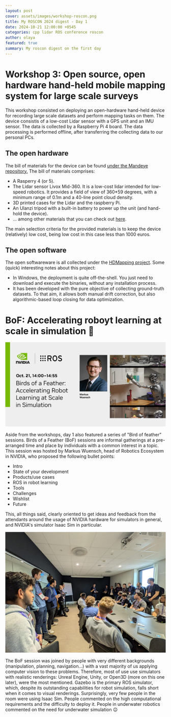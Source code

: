 ```yaml
---
layout: post
cover: assets/images/workshop-roscon.png
title: My ROSCON 2024 digest - Day 1
date: 2024-10-21 12:00:00 +0545
categories: cpp lidar ROS conference roscon
author: olaya
featured: true
summary: My roscon digest on the first day
---
```


# Workshop 3: Open source, open hardware hand-held mobile mapping system for large scale surveys 

This workshop consisted on deploying an open-hardware hand-held device for recording large scale datasets and perform mapping tasks on them.
The device consistis of a low-cost Lidar sensor with a GPS unit and an IMU sensor. The data is collected by a Raspberry Pi 4 board.
The data processing is performed offline, after transferring the collecting data to our personal PCs.

## The open hardware

The bill of materials for the device can be found [under the Mandeye repository.](https://github.com/JanuszBedkowski/mandeye_controller)
The bill of materials comprises:

- A Rasperry 4 (or 5).
- The Lidar sensor Livox Mid-360. It is a low-cost lidar intended for low-speed robotics. It provides a field of view of 360*59 degrees, with a minimum range of 0.1m and a 40-line point cloud density.
- 3D printed cases for the Lidar and the raspberry Pi.
- An Ulanzi tripod with a built-in battery to power up the unit (and hand-hold the device).
- ... among other materials that you can check out [here](https://github.com/JanuszBedkowski/mandeye_controller/blob/main/doc/BIM.md).

The main selection criteria for the provided materials is to keep the device (relatively) low cost, being low cost in this case less than 1000 euros.

## The open software

The open softwareware is all collected under the [HDMapping project](https://github.com/MapsHD/HDMapping).
Some (quick) interesting notes about this project:
- In Windows, the deployment is quite off-the-shell. You just need to download and execute the binaries, without any installation process.
- It has been developed with the pure objective of collecting ground-truth datasets. To that aim, it allows both manual drift correction, but also algorithmic-based loop closing for data optimization.


# BoF: Accelerating roboyt learning at scale in simulation :hatched_chick:
![alt text](https://github.com/olayasturias/olayasturias.github.io/blob/master/assets/images/roscon/bof_nvidia.png?raw=true)

Aside from the workshops, day 1 also featured a series of "Bird of feather" sessions. Birds of a Feather (BoF) sessions are informal gatherings at a pre-arranged time and place by individuals with a common interest in a topic. 
This session was hosted by Markus Wuensch, head of Robotics Ecosystem in NVIDIA, who proposed the following bullet points:
- Intro
- State of your development
- Products/use cases
- ROS in robot learning
- Tools
- Challenges
- Wishlist
- Future

This, all things said, clearly oriented to get ideas and feedback from the attendants around the usage of NVIDIA hardware for simulators in general, and NVIDIA's simulator Isaac Sim in particular.

![alt text](https://github.com/olayasturias/olayasturias.github.io/blob/master/assets/images/roscon/bof_nvidia_1.png?raw=true)

The BoF session was joined by people with very different backgrounds (manipulation, planning, navigation...) with a vast majority of us applying computer vision to these problems. Therefore, most of use use simulators with realistic renderings: Unreal Engine, Unity, or Open3D (more on this one later), were the most mentioned. Gazebo is the primary ROS simulator, which, despite its outstanding capabilities for robot simulation, falls short when it comes to visual renderings. Surprisingly, very few people in the room were using Isaac Sim. People commented on the high computational requirements and the difficulty to deploy it. People in underwater robotics commented on the need for underwater simulation :wink:

